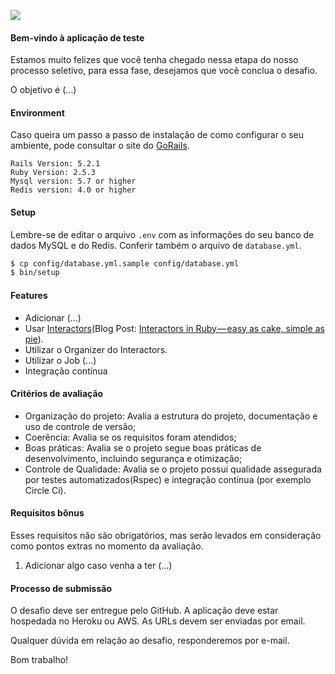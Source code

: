 ![](https://www.estudar.org.br/wp-content/themes/fundacao-estudar-2/images/logo-header.png)

#### Bem-vindo à aplicação de teste

Estamos muito felizes que você tenha chegado nessa etapa do nosso processo seletivo, para essa fase, desejamos que você conclua o desafio.

O objetivo é (...)

#### Environment

Caso queira um passo a passo de instalação de como configurar o seu ambiente, pode consultar o site do [GoRails](https://gorails.com/setup/ubuntu/18.10).

```
Rails Version: 5.2.1
Ruby Version: 2.5.3
Mysql version: 5.7 or higher
Redis version: 4.0 or higher
```

#### Setup

Lembre-se de editar o arquivo `.env` com as informações do seu banco de dados MySQL e do Redis. Conferir também o arquivo de `database.yml`.

```sh
$ cp config/database.yml.sample config/database.yml
$ bin/setup
```

#### Features
- Adicionar (...)
- Usar [Interactors](https://github.com/collectiveidea/interactor)(Blog Post: [Interactors in Ruby — easy as cake, simple as pie](https://goiabada.blog/interactors-in-ruby-easy-as-cake-simple-as-pie-33f66de2eb78)).
- Utilizar o Organizer do Interactors.
- Utilizar o Job (...)
- Integração contínua

#### Critérios de avaliação

- Organização do projeto: Avalia a estrutura do projeto, documentação e uso de controle de versão;
- Coerência: Avalia se os requisitos foram atendidos;
- Boas práticas: Avalia se o projeto segue boas práticas de desenvolvimento, incluindo segurança e otimização;
- Controle de Qualidade: Avalia se o projeto possui qualidade assegurada por testes automatizados(Rspec) e integração contínua (por exemplo Circle Ci).

#### Requisitos bônus

Esses requisitos não são obrigatórios, mas serão levados em consideração como pontos extras no momento da avaliação.

1. Adicionar algo caso venha a ter (...)

#### Processo de submissão

O desafio deve ser entregue pelo GitHub. A aplicação deve estar hospedada no Heroku ou AWS. As URLs devem ser enviadas por email.

Qualquer dúvida em relação ao desafio, responderemos por e-mail.

Bom trabalho!
